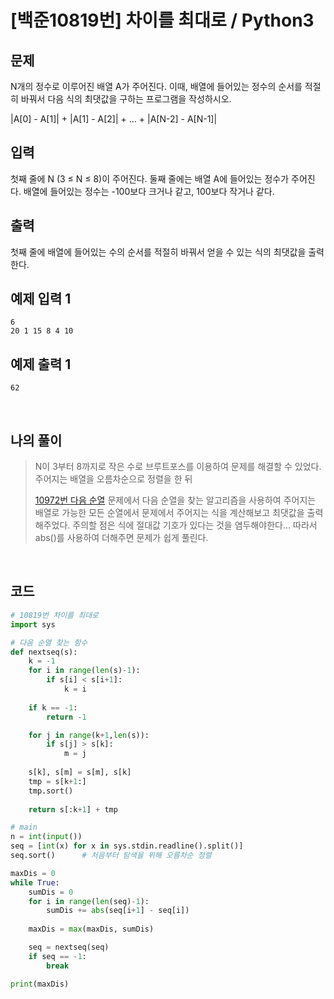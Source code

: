 # [백준10819번] 차이를 최대로 / Python3

## 문제

N개의 정수로 이루어진 배열 A가 주어진다. 이때, 배열에 들어있는 정수의 순서를 적절히 바꿔서 다음 식의 최댓값을 구하는 프로그램을 작성하시오.

|A[0] - A[1]| + |A[1] - A[2]| + ... + |A[N-2] - A[N-1]|

## 입력

첫째 줄에 N (3 ≤ N ≤ 8)이 주어진다. 둘째 줄에는 배열 A에 들어있는 정수가 주어진다. 배열에 들어있는 정수는 -100보다 크거나 같고, 100보다 작거나 같다.

## 출력

첫째 줄에 배열에 들어있는 수의 순서를 적절히 바꿔서 얻을 수 있는 식의 최댓값을 출력한다.

## 예제 입력 1 

```
6
20 1 15 8 4 10
```

## 예제 출력 1 

```
62
```

<br>

## 나의 풀이

> N이 3부터 8까지로 작은 수로 브루트포스를 이용하여 문제를 해결할 수 있었다. 주어지는 배열을 오름차순으로 정렬을 한 뒤
>
> [10972번 다음 순열](https://hooongs.tistory.com/201) 문제에서 다음 순열을 찾는 알고리즘을 사용하여 주어지는 배열로 가능한 모든 순열에서 문제에서 주어지는 식을 계산해보고 최댓값을 출력해주었다. 주의할 점은 식에 절대값 기호가 있다는 것을 염두해야한다... 따라서 abs()를 사용하여 더해주면 문제가 쉽게 풀린다.

<br>

## 코드

```python
# 10819번 차이를 최대로
import sys

# 다음 순열 찾는 함수
def nextseq(s):
    k = -1
    for i in range(len(s)-1):
        if s[i] < s[i+1]:
            k = i
    
    if k == -1:
        return -1

    for j in range(k+1,len(s)):
        if s[j] > s[k]:
            m = j
    
    s[k], s[m] = s[m], s[k]
    tmp = s[k+1:]
    tmp.sort()
    
    return s[:k+1] + tmp

# main
n = int(input())
seq = [int(x) for x in sys.stdin.readline().split()]
seq.sort()      # 처음부터 탐색을 위해 오름차순 정렬

maxDis = 0
while True:
    sumDis = 0
    for i in range(len(seq)-1):
        sumDis += abs(seq[i+1] - seq[i])
    
    maxDis = max(maxDis, sumDis)

    seq = nextseq(seq)
    if seq == -1:
        break

print(maxDis)
```

